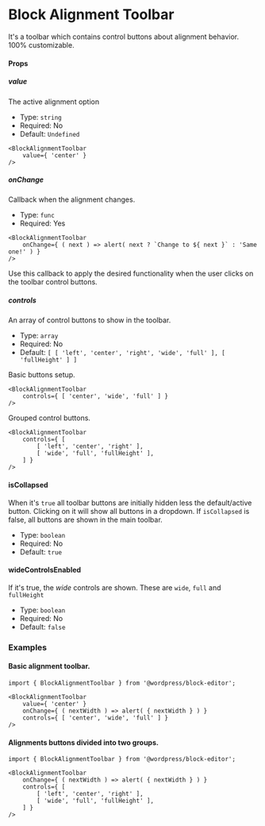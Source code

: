 # Block Alignment Toolbar

It's a toolbar which contains control buttons about alignment behavior. 100% customizable.

#### Props

##### value

The active alignment option 

- Type: `string`
- Required: No
- Default: `Undefined`

```es6
<BlockAlignmentToolbar
    value={ 'center' }
/>
```

##### onChange

Callback when the alignment changes.

- Type: `func`
- Required: Yes

```es6
<BlockAlignmentToolbar
    onChange={ ( next ) => alert( next ? `Change to ${ next }` : 'Same one!' ) }
/>
```

Use this callback to apply the desired functionality when the user clicks on the toolbar control buttons.  

##### controls

An array of control buttons to show in the toolbar.

- Type: `array`
- Required: No
- Default: `[ [ 'left', 'center', 'right', 'wide', 'full' ], [ 'fullHeight' ] ]`

Basic buttons setup.
```es6
<BlockAlignmentToolbar
    controls={ [ 'center', 'wide', 'full' ] }
/>
```

Grouped control buttons.

```es6
<BlockAlignmentToolbar
    controls={ [
        [ 'left', 'center', 'right' ],
        [ 'wide', 'full', 'fullHeight' ],
    ] }
/>
```

#### isCollapsed

When it's `true` all toolbar buttons are initially hidden less the default/active button.
Clicking on it will show all buttons in a dropdown.
If `isCollapsed` is false, all buttons are shown in the main toolbar.

- Type: `boolean`
- Required: No
- Default: `true`

#### wideControlsEnabled

If it's true, the _wide_ controls are shown. These are `wide`, `full` and `fullHeight`

- Type: `boolean`
- Required: No
- Default: `false`

### Examples

#### Basic alignment toolbar.
  
```es6
import { BlockAlignmentToolbar } from '@wordpress/block-editor';

<BlockAlignmentToolbar
    value={ 'center' }
    onChange={ ( nextWidth ) => alert( { nextWidth } ) }
    controls={ [ 'center', 'wide', 'full' ] }
/>
```

#### Alignments buttons divided into two groups.

```es6
import { BlockAlignmentToolbar } from '@wordpress/block-editor';

<BlockAlignmentToolbar
    onChange={ ( nextWidth ) => alert( { nextWidth } ) }
    controls={ [
        [ 'left', 'center', 'right' ],
        [ 'wide', 'full', 'fullHeight' ],
    ] }
/>
```
